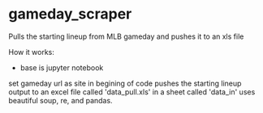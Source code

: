 # gameday_scraper
Pulls the starting lineup from MLB gameday and pushes it to an xls file

How it works:
- base is jupyter notebook

set gameday url as site in begining of code
pushes the starting lineup output to an excel file called 'data_pull.xls' in a sheet called 'data_in'
uses beautiful soup, re, and pandas. 
